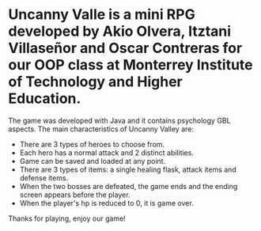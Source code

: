 # Uncanny Valle is a mini RPG developed by Akio Olvera, Itztani Villaseñor and Oscar Contreras for our OOP class at Monterrey Institute of Technology and Higher Education.
The game was developed with Java and it contains psychology GBL aspects.
The main characteristics of Uncanny Valley are:
  - There are 3 types of heroes to choose from.
  - Each hero has a normal attack and 2 distinct abilities.
  - Game can be saved and loaded at any point.
  - There are 3 types of items: a single healing flask, attack items and defense items.
  - When the two bosses are defeated, the game ends and the ending screen appears before the player.
  - When the player's hp is reduced to 0, it is game over.
  
  Thanks for playing, enjoy our game!
